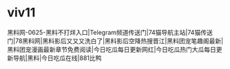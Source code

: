# viv11
黑料网-0625-黑料不打烊入口|Telegram频道传送门|74猫导航主站|74猫传送门|78黑料网|黑料影后又又又洗白了|黑料影后空降热搜晋江|黑料团宠笔趣阁最新|黑料团宠漫画最新章节免费阅读|今日吃瓜每日更新网红|今日吃瓜热门大瓜每日更新导航|黑料|今日吃瓜在线|881比鸭
